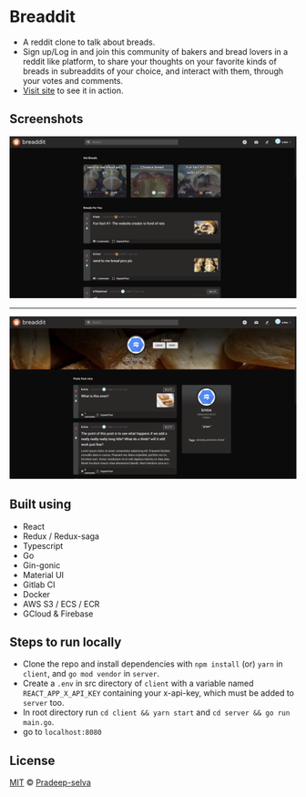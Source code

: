 # Breaddit

- A reddit clone to talk about breads.
- Sign up/Log in and join this community of bakers and bread lovers in a reddit like platform,
  to share your thoughts on your favorite kinds of breads in subreaddits of your choice,
  and interact with them, through your votes and comments.
- [Visit site](https://breadddit.web.app/) to see it in action.

## Screenshots

![home](./client/src/Assets/ss.png)

---

![sub](./client/src/Assets/ss-2.png)

## Built using

- React
- Redux / Redux-saga
- Typescript
- Go
- Gin-gonic
- Material UI
- Gitlab CI
- Docker
- AWS S3 / ECS / ECR
- GCloud & Firebase

## Steps to run locally

- Clone the repo and install dependencies with `npm install` (or) `yarn` in `client`, and `go mod vendor` in `server`.
- Create a `.env` in src directory of `client` with a variable named `REACT_APP_X_API_KEY` containing your x-api-key, which must be added to `server` too.
- In root directory run `cd client && yarn start` and `cd server && go run main.go`.
- go to `localhost:8080`

## License

[MIT](LICENSE) © [Pradeep-selva](https://github.com/Pradeep-selva)
